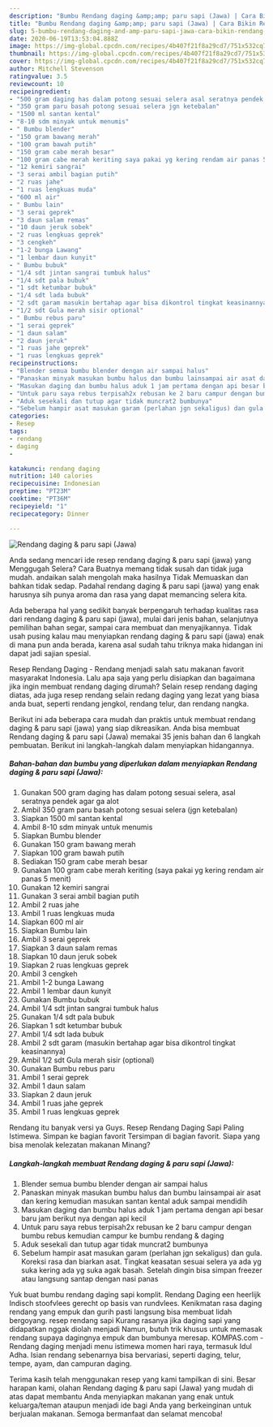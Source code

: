 ```yaml
---
description: "Bumbu Rendang daging &amp;amp; paru sapi (Jawa) | Cara Bikin Rendang daging &amp;amp; paru sapi (Jawa) Yang Bikin Ngiler"
title: "Bumbu Rendang daging &amp;amp; paru sapi (Jawa) | Cara Bikin Rendang daging &amp;amp; paru sapi (Jawa) Yang Bikin Ngiler"
slug: 5-bumbu-rendang-daging-and-amp-paru-sapi-jawa-cara-bikin-rendang-daging-and-amp-paru-sapi-jawa-yang-bikin-ngiler
date: 2020-06-19T13:53:04.888Z
image: https://img-global.cpcdn.com/recipes/4b407f21f8a29cd7/751x532cq70/rendang-daging-paru-sapi-jawa-foto-resep-utama.jpg
thumbnail: https://img-global.cpcdn.com/recipes/4b407f21f8a29cd7/751x532cq70/rendang-daging-paru-sapi-jawa-foto-resep-utama.jpg
cover: https://img-global.cpcdn.com/recipes/4b407f21f8a29cd7/751x532cq70/rendang-daging-paru-sapi-jawa-foto-resep-utama.jpg
author: Mitchell Stevenson
ratingvalue: 3.5
reviewcount: 10
recipeingredient:
- "500 gram daging has dalam potong sesuai selera asal seratnya pendek agar ga alot"
- "350 gram paru basah potong sesuai selera jgn ketebalan"
- "1500 ml santan kental"
- "8-10 sdm minyak untuk menumis"
- " Bumbu blender"
- "150 gram bawang merah"
- "100 gram bawah putih"
- "150 gram cabe merah besar"
- "100 gram cabe merah keriting saya pakai yg kering rendam air panas 5 menit"
- "12 kemiri sangrai"
- "3 serai ambil bagian putih"
- "2 ruas jahe"
- "1 ruas lengkuas muda"
- "600 ml air"
- " Bumbu lain"
- "3 serai geprek"
- "3 daun salam remas"
- "10 daun jeruk sobek"
- "2 ruas lengkuas geprek"
- "3 cengkeh"
- "1-2 bunga Lawang"
- "1 lembar daun kunyit"
- " Bumbu bubuk"
- "1/4 sdt jintan sangrai tumbuk halus"
- "1/4 sdt pala bubuk"
- "1 sdt ketumbar bubuk"
- "1/4 sdt lada bubuk"
- "2 sdt garam masukin bertahap agar bisa dikontrol tingkat keasinannya"
- "1/2 sdt Gula merah sisir optional"
- " Bumbu rebus paru"
- "1 serai geprek"
- "1 daun salam"
- "2 daun jeruk"
- "1 ruas jahe geprek"
- "1 ruas lengkuas geprek"
recipeinstructions:
- "Blender semua bumbu blender dengan air sampai halus"
- "Panaskan minyak masukan bumbu halus dan bumbu lainsampai air asat dan kering kemudian masukan santan kental aduk sampai mendidih"
- "Masukan daging dan bumbu halus aduk 1 jam pertama dengan api besar baru jam berikut nya dengan api kecil"
- "Untuk paru saya rebus terpisah2x rebusan ke 2 baru campur dengan bumbu rebus kemudian campur ke bumbu rendang &amp; daging"
- "Aduk sesekali dan tutup agar tidak muncrat2 bumbunya"
- "Sebelum hampir asat masukan garam (perlahan jgn sekaligus) dan gula. Koreksi rasa dan biarkan asat. Tingkat keasatan sesuai selera ya ada yg suka kering ada yg suka agak basah. Setelah dingin bisa simpan freezer atau langsung santap dengan nasi panas"
categories:
- Resep
tags:
- rendang
- daging
- 

katakunci: rendang daging  
nutrition: 140 calories
recipecuisine: Indonesian
preptime: "PT23M"
cooktime: "PT36M"
recipeyield: "1"
recipecategory: Dinner

---
```



![Rendang daging &amp; paru sapi (Jawa)](https://img-global.cpcdn.com/recipes/4b407f21f8a29cd7/751x532cq70/rendang-daging-paru-sapi-jawa-foto-resep-utama.jpg)

Anda sedang mencari ide resep rendang daging &amp; paru sapi (jawa) yang Menggugah Selera? Cara Buatnya memang tidak susah dan tidak juga mudah. andaikan salah mengolah maka hasilnya Tidak Memuaskan dan bahkan tidak sedap. Padahal rendang daging &amp; paru sapi (jawa) yang enak harusnya sih punya aroma dan rasa yang dapat memancing selera kita.

Ada beberapa hal yang sedikit banyak berpengaruh terhadap kualitas rasa dari rendang daging &amp; paru sapi (jawa), mulai dari jenis bahan, selanjutnya pemilihan bahan segar, sampai cara membuat dan menyajikannya. Tidak usah pusing kalau mau menyiapkan rendang daging &amp; paru sapi (jawa) enak di mana pun anda berada, karena asal sudah tahu triknya maka hidangan ini dapat jadi sajian spesial.

Resep Rendang Daging - Rendang menjadi salah satu makanan favorit masyarakat Indonesia. Lalu apa saja yang perlu disiapkan dan bagaimana jika ingin membuat rendang daging dirumah? Selain resep rendang daging diatas, ada juga resep rendang selain redang daging yang lezat yang biasa anda buat, seperti rendang jengkol, rendang telur, dan rendang nangka.


Berikut ini ada beberapa cara mudah dan praktis untuk membuat rendang daging &amp; paru sapi (jawa) yang siap dikreasikan. Anda bisa membuat Rendang daging &amp; paru sapi (Jawa) memakai 35 jenis bahan dan 6 langkah pembuatan. Berikut ini langkah-langkah dalam menyiapkan hidangannya.

<!--inarticleads1-->

##### Bahan-bahan dan bumbu yang diperlukan dalam menyiapkan Rendang daging &amp; paru sapi (Jawa):

1. Gunakan 500 gram daging has dalam potong sesuai selera, asal seratnya pendek agar ga alot
1. Ambil 350 gram paru basah potong sesuai selera (jgn ketebalan)
1. Siapkan 1500 ml santan kental
1. Ambil 8-10 sdm minyak untuk menumis
1. Siapkan  Bumbu blender
1. Gunakan 150 gram bawang merah
1. Siapkan 100 gram bawah putih
1. Sediakan 150 gram cabe merah besar
1. Gunakan 100 gram cabe merah keriting (saya pakai yg kering rendam air panas 5 menit)
1. Gunakan 12 kemiri sangrai
1. Gunakan 3 serai ambil bagian putih
1. Ambil 2 ruas jahe
1. Ambil 1 ruas lengkuas muda
1. Siapkan 600 ml air
1. Siapkan  Bumbu lain
1. Ambil 3 serai geprek
1. Siapkan 3 daun salam remas
1. Siapkan 10 daun jeruk sobek
1. Siapkan 2 ruas lengkuas geprek
1. Ambil 3 cengkeh
1. Ambil 1-2 bunga Lawang
1. Ambil 1 lembar daun kunyit
1. Gunakan  Bumbu bubuk
1. Ambil 1/4 sdt jintan sangrai tumbuk halus
1. Gunakan 1/4 sdt pala bubuk
1. Siapkan 1 sdt ketumbar bubuk
1. Ambil 1/4 sdt lada bubuk
1. Ambil 2 sdt garam (masukin bertahap agar bisa dikontrol tingkat keasinannya)
1. Ambil 1/2 sdt Gula merah sisir (optional)
1. Gunakan  Bumbu rebus paru
1. Ambil 1 serai geprek
1. Ambil 1 daun salam
1. Siapkan 2 daun jeruk
1. Ambil 1 ruas jahe geprek
1. Ambil 1 ruas lengkuas geprek


Rendang itu banyak versi ya Guys. Resep Rendang Daging Sapi Paling Istimewa. Simpan ke bagian favorit Tersimpan di bagian favorit. Siapa yang bisa menolak kelezatan makanan Minang? 

<!--inarticleads2-->

##### Langkah-langkah membuat Rendang daging &amp; paru sapi (Jawa):

1. Blender semua bumbu blender dengan air sampai halus
1. Panaskan minyak masukan bumbu halus dan bumbu lainsampai air asat dan kering kemudian masukan santan kental aduk sampai mendidih
1. Masukan daging dan bumbu halus aduk 1 jam pertama dengan api besar baru jam berikut nya dengan api kecil
1. Untuk paru saya rebus terpisah2x rebusan ke 2 baru campur dengan bumbu rebus kemudian campur ke bumbu rendang &amp; daging
1. Aduk sesekali dan tutup agar tidak muncrat2 bumbunya
1. Sebelum hampir asat masukan garam (perlahan jgn sekaligus) dan gula. Koreksi rasa dan biarkan asat. Tingkat keasatan sesuai selera ya ada yg suka kering ada yg suka agak basah. Setelah dingin bisa simpan freezer atau langsung santap dengan nasi panas


Yuk buat bumbu rendang daging sapi komplit. Rendang Daging een heerlijk Indisch stoofvlees gerecht op basis van rundvlees. Kenikmatan rasa daging rendang yang empuk dan gurih pasti langsung bisa membuat lidah bergoyang. resep rendang sapi Kurang rasanya jika daging sapi yang didapatkan nggak diolah menjadi Namun, butuh trik khusus untuk memasak rendang supaya dagingnya empuk dan bumbunya meresap. KOMPAS.com - Rendang daging menjadi menu istimewa momen hari raya, termasuk Idul Adha. Isian rendang sebenarnya bisa bervariasi, seperti daging, telur, tempe, ayam, dan campuran daging. 

Terima kasih telah menggunakan resep yang kami tampilkan di sini. Besar harapan kami, olahan Rendang daging &amp; paru sapi (Jawa) yang mudah di atas dapat membantu Anda menyiapkan makanan yang enak untuk keluarga/teman ataupun menjadi ide bagi Anda yang berkeinginan untuk berjualan makanan. Semoga bermanfaat dan selamat mencoba!
